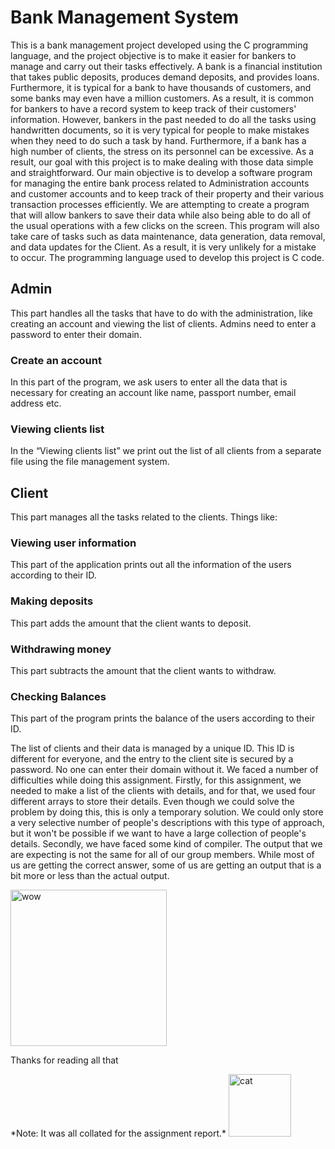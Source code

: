 
# Bank Management System

This is a bank management project developed using the C programming language, and the project objective is to make it easier for bankers to manage and carry out their tasks effectively. A bank is a financial institution that takes public deposits, produces demand deposits, and provides loans. Furthermore, it is typical for a bank to have thousands of customers, and some banks may even have a million customers. As a result, it is common for bankers to have a record system to keep track of their customers' information. However, bankers in the past needed to do all the tasks using handwritten documents, so it is very typical for people to make mistakes when they need to do such a task by hand. Furthermore, if a bank has a high number of clients, the stress on its personnel can be excessive. As a result, our goal with this project is to make dealing with those data simple and straightforward. Our main objective is to develop a software program for managing the entire bank process related to  Administration accounts and customer accounts  and to  keep track of their property and their various transaction processes efficiently. We are attempting to create a program that will allow bankers to save their data while also being able to do all of the usual operations with a few clicks on the screen. This program will also take care of tasks such as data maintenance, data generation, data removal, and data updates for the Client. As a result, it is very unlikely for a mistake to occur. The programming language used to develop this project is C code. 

## Admin
This part handles all the tasks that have to do with the administration, like creating an account and viewing the list of clients. Admins need to enter a password to enter their domain.

### Create an account
In this part of the program, we ask users to enter  all the data that is necessary for creating an account like name, passport number, email address etc.

### Viewing clients list 
In the “Viewing clients list” we print out the list of all clients from a separate file using the file management system.

## Client 
This part manages all the tasks related to the clients. Things like:
### Viewing user information
This part of the application prints out all the information of the users according to their ID.
### Making deposits
This part adds the amount that the client wants to deposit.
### Withdrawing money
This part subtracts the amount that the client wants to withdraw.
### Checking Balances
This part of the program prints the balance of the users according to their ID.


The list of clients and their data is managed by a unique ID. This ID is different for everyone, and the entry to the client site is secured by a password. No one can enter their domain without it.
We faced a number of difficulties while doing this assignment. Firstly, for this assignment, we needed to make a list of the clients with details, and for that, we used four different arrays to store their details. Even though we could solve the problem by doing this, this is only a temporary solution. We could only store a very selective number of people's descriptions with this type of approach, but it won't be possible if we want to have a large collection of people's details. Secondly, we have faced some kind of compiler. The output that we are expecting is not the same for all of our group members. While most of us are getting the correct answer, some of us are getting an output that is a bit more or less than the actual output.

<img src=https://media.giphy.com/media/yAbUh7yrMK9YA/giphy.gif alt="wow" width="250"/>


<p>Thanks for reading all that<p>
*Note: It was all collated for the assignment report.*

<img src=https://media.giphy.com/media/5Vy3WpDbXXMze/giphy.gif alt="cat" width="100"/>